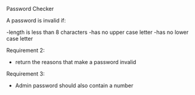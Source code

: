 Password Checker

A password is invalid if:

-length is less than 8 characters
-has no upper case letter
-has no lower case letter

Requirement 2:

- return the reasons that make a password invalid

Requirement 3:

- Admin password should also contain a number
